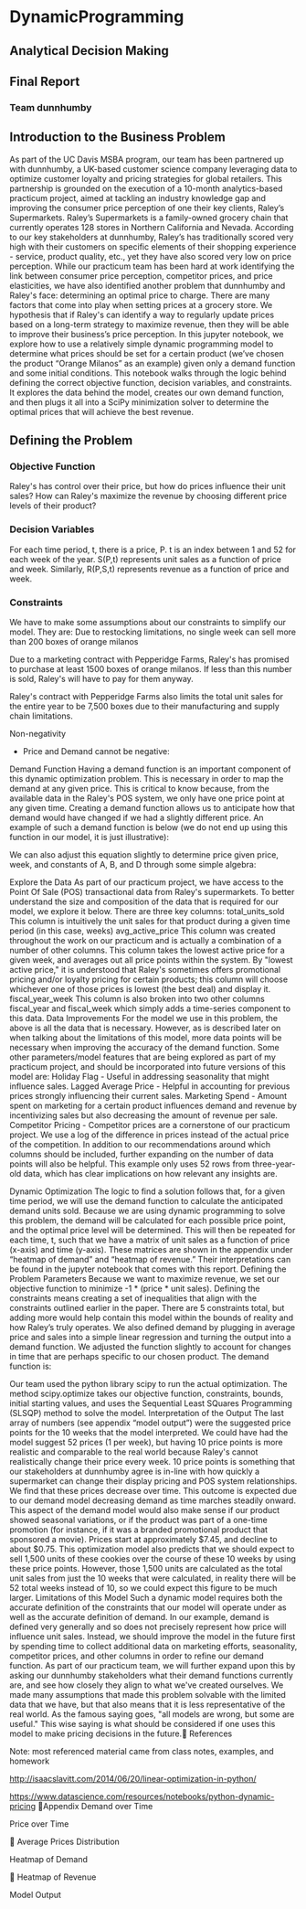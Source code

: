 # DynamicProgramming

## Analytical Decision Making 
## Final Report
### Team dunnhumby


## Introduction to the Business Problem
As part of the UC Davis MSBA program, our team has been partnered up with dunnhumby, a UK-based customer science company leveraging data to optimize customer loyalty and pricing strategies for global retailers. This partnership is grounded on the execution of a 10-month analytics-based practicum project, aimed at tackling an industry knowledge gap and improving the consumer price perception of one their key clients, Raley’s Supermarkets.
Raley’s Supermarkets is a family-owned grocery chain that currently operates 128 stores in Northern California and Nevada. According to our key stakeholders at dunnhumby, Raley’s has traditionally scored very high with their customers on specific elements of their shopping experience - service, product quality, etc., yet they have also scored very low on price perception. 
While our practicum team has been hard at work identifying the link between consumer price perception, competitor prices, and price elasticities, we have also identified another problem that dunnhumby and Raley's face: determining an optimal price to charge. There are many factors that come into play when setting prices at a grocery store. We hypothesis that if Raley's can identify a way to regularly update prices based on a long-term strategy to maximize revenue, then they will be able to improve their business’s price perception. 
In this jupyter notebook, we explore how to use a relatively simple dynamic programming model to determine what prices should be set for a certain product (we’ve chosen the product “Orange Milanos” as an example) given only a demand function and some initial conditions.
This notebook walks through the logic behind defining the correct objective function, decision variables, and constraints. It explores the data behind the model, creates our own demand function, and then plugs it all into a SciPy minimization solver to determine the optimal prices that will achieve the best revenue.

## Defining the Problem
### Objective Function
Raley's has control over their price, but how do prices influence their unit sales? How can Raley's maximize the revenue by choosing different price levels of their product?

### Decision Variables
For each time period, t, there is a price, P. t is an index between 1 and 52 for each week of the year. S(P,t) represents unit sales as a function of price and week. Similarly, R(P,S,t) represents revenue as a function of price and week.
### Constraints
We have to make some assumptions about our constraints to simplify our model. They are:
Due to restocking limitations, no single week can sell more than 200 boxes of orange milanos

Due to a marketing contract with Pepperidge Farms, Raley's has promised to purchase at least 1500 boxes of orange milanos. If less than this number is sold, Raley's will have to pay for them anyway.

Raley's contract with Pepperidge Farms also limits the total unit sales for the entire year to be 7,500 boxes due to their manufacturing and supply chain limitations.

Non-negativity
* Price and Demand cannot be negative:

Demand Function
Having a demand function is an important component of this dynamic optimization problem. This is necessary in order to map the demand at any given price. This is critical to know because, from the available data in the Raley's POS system, we only have one price point at any given time. Creating a demand function allows us to anticipate how that demand would have changed if we had a slightly different price. An example of such a demand function is below (we do not end up using this function in our model, it is just illustrative):

We can also adjust this equation slightly to determine price given price, week, and constants of A, B, and D through some simple algebra:

Explore the Data
As part of our practicum project, we have access to the Point Of Sale (POS) transactional data from Raley's supermarkets. To better understand the size and composition of the data that is required for our model, we explore it below. There are three key columns:
total_units_sold This column is intuitively the unit sales for that product during a given time period (in this case, weeks)
avg_active_price This column was created throughout the work on our practicum and is actually a combination of a number of other columns. This column takes the lowest active price for a given week, and averages out all price points within the system. By "lowest active price," it is understood that Raley's sometimes offers promotional pricing and/or loyalty pricing for certain products; this column will choose whichever one of those prices is lowest (the best deal) and display it.
fiscal_year_week This column is also broken into two other columns fiscal_year and fiscal_week which simply adds a time-series component to this data.
Data Improvements
For the model we use in this problem, the above is all the data that is necessary. However, as is described later on when talking about the limitations of this model, more data points will be necessary when improving the accuracy of the demand function. Some other parameters/model features that are being explored as part of my practicum project, and should be incorporated into future versions of this model are:
Holiday Flag - Useful in addressing seasonality that might influence sales.
Lagged Average Price - Helpful in accounting for previous prices strongly influencing their current sales.
Marketing Spend - Amount spent on marketing for a certain product influences demand and revenue by incentivizing sales but also decreasing the amount of revenue per sale.
Competitor Pricing - Competitor prices are a cornerstone of our practicum project. We use a log of the difference in prices instead of the actual price of the competition.
In addition to our recommendations around which columns should be included, further expanding on the number of data points will also be helpful. This example only uses 52 rows from three-year-old data, which has clear implications on how relevant any insights are.

Dynamic Optimization
The logic to find a solution follows that, for a given time period, we will use the demand function to calculate the anticipated demand units sold. Because we are using dynamic programming to solve this problem, the demand will be calculated for each possible price point, and the optimal price level will be determined. This will then be repeated for each time, t, such that we have a matrix of unit sales as a function of price (x-axis) and time (y-axis). These matrices are shown in the appendix under “heatmap of demand” and “heatmap of revenue.” Their interpretations can be found in the jupyter notebook that comes with this report.
Defining the Problem Parameters
Because we want to maximize revenue, we set our objective function to minimize -1 * (price * unit sales). Defining the constraints means creating a set of inequalities that align with the constraints outlined earlier in the paper. There are 5 constraints total, but adding more would help contain this model within the bounds of reality and how Raley’s truly operates.
We also defined demand by plugging in average price and sales into a simple linear regression and turning the output into a demand function. We adjusted the function slightly to account for changes in time that are perhaps specific to our chosen product. The demand function is:

Our team used the python library scipy to run the actual optimization. The method scipy.optimize takes our objective function, constraints, bounds, initial starting values, and uses the Sequential Least SQuares Programming (SLSQP) method to solve the model.
Interpretation of the Output
The last array of numbers (see appendix “model output”) were the suggested price points for the 10 weeks that the model interpreted. We could have had the model suggest 52 prices (1 per week), but having 10 price points is more realistic and comparable to the real world because Raley's cannot realistically change their price every week. 10 price points is something that our stakeholders at dunnhumby agree is in-line with how quickly a supermarket can change their display pricing and POS system relationships. 
We find that these prices decrease over time. This outcome is expected due to our demand model decreasing demand as time marches steadily onward. This aspect of the demand model would also make sense if our product showed seasonal variations, or if the product was part of a one-time promotion (for instance, if it was a branded promotional product that sponsored a movie).
Prices start at approximately $7.45, and decline to about $0.75. This optimization model also predicts that we should expect to sell 1,500 units of these cookies over the course of these 10 weeks by using these price points. However, those 1,500 units are calculated as the total unit sales from just the 10 weeks that were calculated, in reality there will be 52 total weeks instead of 10, so we could expect this figure to be much larger.
Limitations of this Model
Such a dynamic model requires both the accurate definition of the constraints that our model will operate under as well as the accurate definition of demand. In our example, demand is defined very generally and so does not precisely represent how price will influence unit sales. Instead, we should improve the model in the future first by spending time to collect additional data on marketing efforts, seasonality, competitor prices, and other columns in order to refine our demand function. As part of our practicum team, we will further expand upon this by asking our dunnhumby stakeholders what their demand functions currently are, and see how closely they align to what we've created ourselves.
We made many assumptions that made this problem solvable with the limited data that we have, but that also means that it is less representative of the real world. As the famous saying goes, "all models are wrong, but some are useful." This wise saying is what should be considered if one uses this model to make pricing decisions in the future.
References

Note: most referenced material came from class notes, examples, and homework

http://isaacslavitt.com/2014/06/20/linear-optimization-in-python/

https://www.datascience.com/resources/notebooks/python-dynamic-pricing

Appendix
Demand over Time

Price over Time


Average Prices Distribution

Heatmap of Demand


Heatmap of Revenue


Model Output


